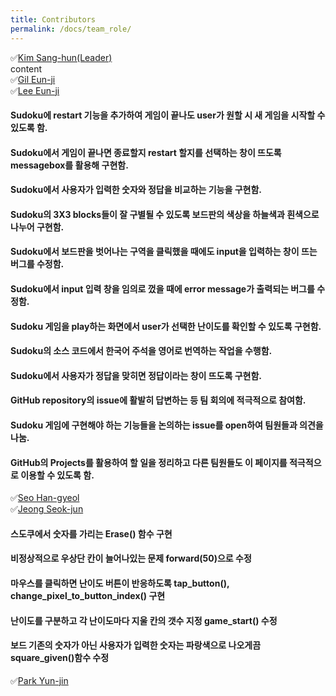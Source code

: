 ```yaml
---
title: Contributors
permalink: /docs/team_role/
---
```

&#9989;[Kim Sang-hun(Leader)](https://github.com/baldwinIV)<br>
content<br>
&#9989;[Gil Eun-ji](https://github.com/EunJiGil)<br>
&#9989;[Lee Eun-ji](https://github.com/eunji0123)<br>
#### Sudoku에 restart 기능을 추가하여 게임이 끝나도 user가 원할 시 새 게임을 시작할 수 있도록 함.<br>
#### Sudoku에서 게임이 끝나면 종료할지 restart 할지를 선택하는 창이 뜨도록 messagebox를 활용해 구현함.<br>
#### Sudoku에서 사용자가 입력한 숫자와 정답을 비교하는 기능을 구현함.<br>
#### Sudoku의 3X3 blocks들이 잘 구별될 수 있도록 보드판의 색상을 하늘색과 흰색으로 나누어 구현함.<br>
#### Sudoku에서 보드판을 벗어나는 구역을 클릭했을 때에도 input을 입력하는 창이 뜨는 버그를 수정함.<br>
#### Sudoku에서 input 입력 창을 임의로 껐을 때에 error message가 출력되는 버그를 수정함.<br>
#### Sudoku 게임을 play하는 화면에서 user가 선택한 난이도를 확인할 수 있도록 구현함.<br>
#### Sudoku의 소스 코드에서 한국어 주석을 영어로 번역하는 작업을 수행함.<br>
#### Sudoku에서 사용자가 정답을 맞히면 정답이라는 창이 뜨도록 구현함.<br>
#### GitHub repository의 issue에 활발히 답변하는 등 팀 회의에 적극적으로 참여함.<br>
#### Sudoku 게임에 구현해야 하는 기능들을 논의하는 issue를 open하여 팀원들과 의견을 나눔.<br>
#### GitHub의 Projects를 활용하여 할 일을 정리하고 다른 팀원들도 이 페이지를 적극적으로 이용할 수 있도록 함.<br>
&#9989;[Seo Han-gyeol](https://github.com/Seo-han-gyeol)<br>
&#9989;[Jeong Seok-jun](https://github.com/June1010)<br>
#### 스도쿠에서 숫자를 가리는 Erase() 함수 구현<br>
#### 비정상적으로 우상단 칸이 늘어나있는 문제 forward(50)으로 수정<br>
#### 마우스를 클릭하면 난이도 버튼이 반응하도록  tap_button(), change_pixel_to_button_index() 구현<br>
#### 난이도를 구분하고 각 난이도마다 지울 칸의 갯수 지정 game_start() 수정<br>
#### 보드 기존의 숫자가 아닌 사용자가 입력한 숫자는 파랑색으로 나오게끔 square_given()함수 수정<br>
&#9989;[Park Yun-jin](https://github.com/younjin0520)<br>
